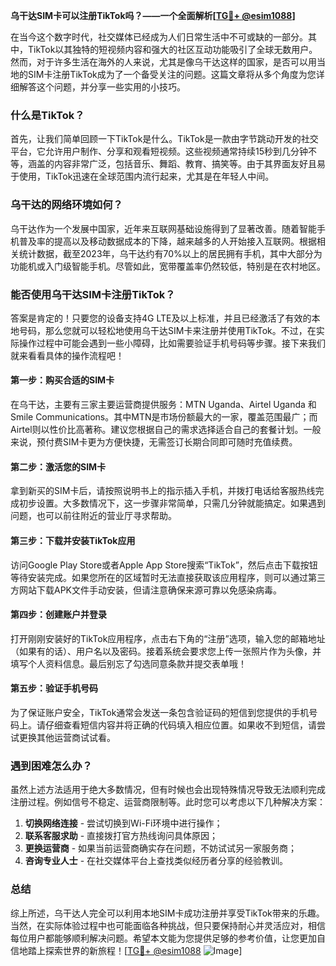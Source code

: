 **乌干达SIM卡可以注册TikTok吗？——一个全面解析[[TG💪+ @esim1088](https://t.me/s/esim1088)]**

在当今这个数字时代，社交媒体已经成为人们日常生活中不可或缺的一部分。其中，TikTok以其独特的短视频内容和强大的社区互动功能吸引了全球无数用户。然而，对于许多生活在海外的人来说，尤其是像乌干达这样的国家，是否可以用当地的SIM卡注册TikTok成为了一个备受关注的问题。这篇文章将从多个角度为您详细解答这个问题，并分享一些实用的小技巧。

### 什么是TikTok？

首先，让我们简单回顾一下TikTok是什么。TikTok是一款由字节跳动开发的社交平台，它允许用户制作、分享和观看短视频。这些视频通常持续15秒到几分钟不等，涵盖的内容非常广泛，包括音乐、舞蹈、教育、搞笑等。由于其界面友好且易于使用，TikTok迅速在全球范围内流行起来，尤其是在年轻人中间。

### 乌干达的网络环境如何？

乌干达作为一个发展中国家，近年来互联网基础设施得到了显著改善。随着智能手机普及率的提高以及移动数据成本的下降，越来越多的人开始接入互联网。根据相关统计数据，截至2023年，乌干达约有70%以上的居民拥有手机，其中大部分为功能机或入门级智能手机。尽管如此，宽带覆盖率仍然较低，特别是在农村地区。

### 能否使用乌干达SIM卡注册TikTok？

答案是肯定的！只要您的设备支持4G LTE及以上标准，并且已经激活了有效的本地号码，那么您就可以轻松地使用乌干达SIM卡来注册并使用TikTok。不过，在实际操作过程中可能会遇到一些小障碍，比如需要验证手机号码等步骤。接下来我们就来看看具体的操作流程吧！

#### 第一步：购买合适的SIM卡
在乌干达，主要有三家主要运营商提供服务：MTN Uganda、Airtel Uganda 和 Smile Communications。其中MTN是市场份额最大的一家，覆盖范围最广；而Airtel则以性价比高著称。建议您根据自己的需求选择适合自己的套餐计划。一般来说，预付费SIM卡更为方便快捷，无需签订长期合同即可随时充值续费。

#### 第二步：激活您的SIM卡
拿到新买的SIM卡后，请按照说明书上的指示插入手机，并拨打电话给客服热线完成初步设置。大多数情况下，这一步骤非常简单，只需几分钟就能搞定。如果遇到问题，也可以前往附近的营业厅寻求帮助。

#### 第三步：下载并安装TikTok应用
访问Google Play Store或者Apple App Store搜索“TikTok”，然后点击下载按钮等待安装完成。如果您所在的区域暂时无法直接获取该应用程序，则可以通过第三方网站下载APK文件手动安装，但请注意确保来源可靠以免感染病毒。

#### 第四步：创建账户并登录
打开刚刚安装好的TikTok应用程序，点击右下角的“注册”选项，输入您的邮箱地址（如果有的话）、用户名以及密码。接着系统会要求您上传一张照片作为头像，并填写个人资料信息。最后别忘了勾选同意条款并提交表单哦！

#### 第五步：验证手机号码
为了保证账户安全，TikTok通常会发送一条包含验证码的短信到您提供的手机号码上。请仔细查看短信内容并将正确的代码填入相应位置。如果收不到短信，请尝试更换其他运营商试试看。

### 遇到困难怎么办？

虽然上述方法适用于绝大多数情况，但有时候也会出现特殊情况导致无法顺利完成注册过程。例如信号不稳定、运营商限制等。此时您可以考虑以下几种解决方案：

1. **切换网络连接** - 尝试切换到Wi-Fi环境中进行操作；
2. **联系客服求助** - 直接拨打官方热线询问具体原因；
3. **更换运营商** - 如果当前运营商确实存在问题，不妨试试另一家服务商；
4. **咨询专业人士** - 在社交媒体平台上查找类似经历者分享的经验教训。

### 总结

综上所述，乌干达人完全可以利用本地SIM卡成功注册并享受TikTok带来的乐趣。当然，在实际体验过程中也可能面临各种挑战，但只要保持耐心并灵活应对，相信每位用户都能够顺利解决问题。希望本文能为您提供足够的参考价值，让您更加自信地踏上探索世界的新旅程！[[TG💪+ @esim1088](https://t.me/s/esim1088) ![Image](https://i.postimg.cc/4NQfJmqS/Snipaste-2025-05-13-00-14-12.png)]